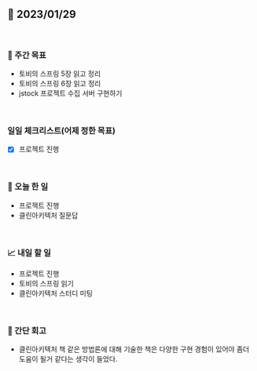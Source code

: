 ## 📅 2023/01/29

<br/>

### 🏹 주간 목표

- 토비의 스프링 5장 읽고 정리
- 토비의 스프링 6장 읽고 정리
- jstock 프로젝트 수집 서버 구현하기

<br/>

### 일일 체크리스트(어제 정한 목표)

- [x] 프로젝트 진행

<br/>

### 💯 오늘 한 일

- 프로젝트 진행
- 클린아키텍처 질문답

<br/>

### 📈 내일 할 일

- 프로젝트 진행
- 토비의 스프링 읽기
- 클린아키텍처 스터디 미팅

<br/>

### 🧐 간단 회고

- 클린아키텍처 책 같은 방법론에 대해 기술한 책은 다양한 구현 경험이 있어야 좀더 도움이 될거 같다는 생각이 들었다.

